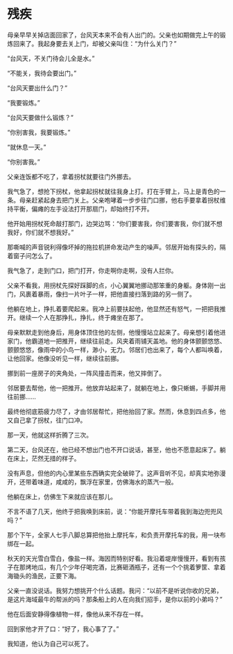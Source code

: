 # 残疾

母亲早早关掉店面回家了，台风天本来不会有人出门的。父亲也如期做完上午的锻炼回来了。我起身要去关上门，却被父亲叫住：“为什么关门？” 

“台风天，不关门待会儿全是水。” 

“不能关，我待会要出门。” 

“台风天要出什么门？” 

“我要锻炼。” 

“台风天要做什么锻炼？” 

“你别害我，我要锻炼。” 

“就休息一天。” 

“你别害我。” 

父亲连饭都不吃了，拿着拐杖就要往门外挪去。 

我气急了，想抢下拐杖，他拿起拐杖就往我身上打。打在手臂上，马上是青色的一条。母亲赶紧起身去把门关上。父亲咆哮着一步步往门口挪，他右手要拿着拐杖维持平衡，偏瘫的左手设法打开那扇门，却始终打不开。 

他开始用拐杖死命敲打那门，边哭边骂：“你们要害我，你们要害我，你们就不想我好，你们就不想我好。” 

那嘶喊的声音锐利得像坏掉的拖拉机拼命发动产生的噪声。邻居开始有探头的，隔着窗子问怎么了。 

我气急了，走到门口，把门打开，你走啊你走啊，没有人拦你。 

父亲不看我，用拐杖先探好踩脚的点，小心翼翼地挪动那笨重的身躯。身体刚一出门，风裹着暴雨，像扫一片叶子一样，把他直接扫落到路的另一侧了。 

他躺在地上，挣扎着要爬起来。我冲上前要扶起他，他显然还有怒气，一把把我推开。继续一个人在那挣扎，挣扎，终于瘫坐在那了。 

母亲默默走到他身后，用身体顶住他的左侧，他慢慢站立起来了。母亲想引着他进家门，他霸道地一把推开，继续往前走。风夹着雨铺天盖地。他的身体颤颤悠悠、颤颤悠悠，像雨中的小鸟一样，渺小，无力。邻居们也出来了，每个人都叫唤着，让他回家。他像没听见一样，继续往前挪。 

挪到前一座房子的夹角处，一阵风撞击而来，他又摔倒了。 

邻居要去帮他，他一把推开。他放弃站起来了，就躺在地上，像只蜥蜴，手脚并用往前挪…… 

最终他彻底筋疲力尽了，才由邻居帮忙，把他抬回了家。然而，休息到四点多，他又自己拿了拐杖，往门口冲。 

那一天，他就这样折腾了三次。 

第二天，台风还在，他已经不想出门也不开口说话，甚至，他也不愿意起床了。躺在床上，茫然无措的样子。 

没有声息，但他的内心里某些东西确实完全破碎了。这声音听不见，却真实地弥漫开，还带着味道，咸咸的，飘浮在家里，仿佛海水的蒸汽一般。 

他躺在床上，仿佛生下来就应该在那儿。 

不言不语了几天，他终于把我唤到床前，说：“你能开摩托车带着我到海边兜兜风吗？” 

那个下午，全家人七手八脚总算把他抬上摩托车，和负责开摩托车的我，用一块布绑在一起。 

秋天的天光雪白雪白，像盐一样。海因而特别好看。我沿着堤岸慢慢开，看到有孩子在那烤地瓜，有几个少年仔喝完酒，比赛砸酒瓶子，还有一个个挑着箩筐、拿着海锄头的渔民，正要下海。 

父亲一直没说话。我努力想挑开个什么话题。我问：“以前不是听说你收的兄弟，是这片海域最牛的帮派的吗？那条船上的人在向我们招手，是你以前的小弟吗？” 

他在后面安静得像植物一样，像他从来不存在一样。 

回到家他才开了口：“好了，我心事了了。” 

我知道，他认为自己可以死了。